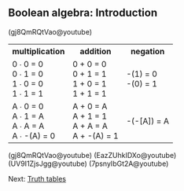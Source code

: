 Boolean algebra: Introduction
-----------------------------

(gj8QmRQtVao@youtube)

<table>
  <tr><th>multiplication</th><th>addition</th><th>negation</th></tr>
  <tr>
    <td>
      0 ∙ 0 = 0<br>
      0 ∙ 1 = 0<br>
      1 ∙ 0 = 0<br>
      1 ∙ 1 = 1
    </td>
    <td>
      0 + 0 = 0<br>
      0 + 1 = 1<br>
      1 + 0 = 1<br>
      1 + 1 = 1
    </td>
    <td>
      -(1) = 0 <br>
      -(0) = 1
    </td>
  </tr>
  <tr>
    <td>
      A ∙ 0 = 0<br>
      A ∙ 1 = A<br>
      A ∙ A = A<br>
      A ∙ -(A) = 0
    </td>
    <td>
      A + 0 = A<br>
      A + 1 = 1<br>
      A + A = A<br>
      A + -(A) = 1
    </td>
    <td>
      -(-[A]) = A
    </td>
  </tr>
</table>

(gj8QmRQtVao@youtube)
(EazZUhkIDXo@youtube)
(UV9I1ZjsJgg@youtube)
(7psnyIbGt2A@youtube)

Next: [Truth tables](/boolean-algebra-truth-tables.html)
